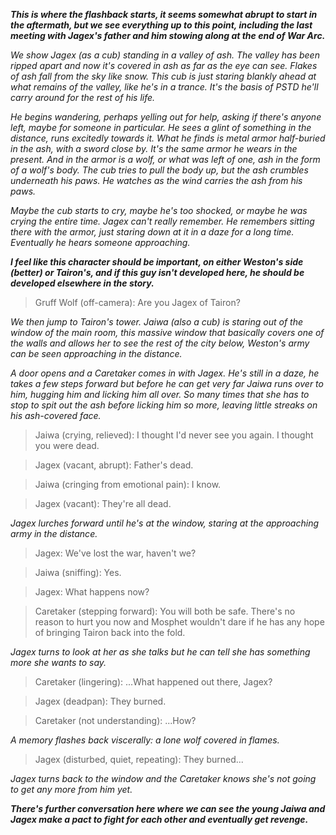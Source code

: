 ***This is where the flashback starts, it seems somewhat abrupt to start in the aftermath, but we see everything up to this point, including the last meeting with Jagex's father and him stowing along at the end of War Arc.***

*We show Jagex (as a cub) standing in a valley of ash.
The valley has been ripped apart and now it's covered in ash as far as the eye can see.
Flakes of ash fall from the sky like snow.
This cub is just staring blankly ahead at what remains of the valley, like he's in a trance.
It's the basis of PSTD he'll carry around for the rest of his life.*

*He begins wandering, perhaps yelling out for help, asking if there's anyone left, maybe for someone in particular.
He sees a glint of something in the distance, runs excitedly towards it.
What he finds is metal armor half-buried in the ash, with a sword close by.
It's the same armor he wears in the present.
And in the armor is a wolf, or what was left of one, ash in the form of a wolf's body.
The cub tries to pull the body up, but the ash crumbles underneath his paws.
He watches as the wind carries the ash from his paws.*

*Maybe the cub starts to cry, maybe he's too shocked, or maybe he was crying the entire time.
Jagex can't really remember.
He remembers sitting there with the armor, just staring down at it in a daze for a long time.
Eventually he hears someone approaching.*

***I feel like this character should be important, on either Weston's side (better) or Tairon's, and if this guy isn't developed here, he should be developed elsewhere in the story.***

> Gruff Wolf (off-camera):
Are you Jagex of Tairon?

*We then jump to Tairon's tower.
Jaiwa (also a cub) is staring out of the window of the main room, this massive window that basically covers one of the walls and allows her to see the rest of the city below, Weston's army can be seen approaching in the distance.*

*A door opens and a Caretaker comes in with Jagex.
He's still in a daze, he takes a few steps forward but before he can get very far Jaiwa runs over to him, hugging him and licking him all over.
So many times that she has to stop to spit out the ash before licking him so more, leaving little streaks on his ash-covered face.*

> Jaiwa (crying, relieved):
I thought I'd never see you again.
I thought you were dead.

> Jagex (vacant, abrupt):
Father's dead.

> Jaiwa (cringing from emotional pain):
I know.

> Jagex (vacant):
They're all dead.

*Jagex lurches forward until he's at the window, staring at the approaching army in the distance.*

> Jagex:
We've lost the war, haven't we?

> Jaiwa (sniffing):
Yes.

> Jagex:
What happens now?

> Caretaker (stepping forward):
You will both be safe.
There's no reason to hurt you now and Mosphet wouldn't dare if he has any hope of bringing Tairon back into the fold.

*Jagex turns to look at her as she talks but he can tell she has something more she wants to say.*

> Caretaker (lingering):
...What happened out there, Jagex?

> Jagex (deadpan):
They burned.

> Caretaker (not understanding):
...How?

*A memory flashes back viscerally: a lone wolf covered in flames.*

> Jagex (disturbed, quiet, repeating):
They burned...

*Jagex turns back to the window and the Caretaker knows she's not going to get any more from him yet.*

***There's further conversation here where we can see the young Jaiwa and Jagex make a pact to fight for each other and eventually get revenge.***